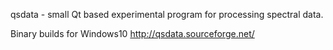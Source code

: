 qsdata - small Qt based experimental program for processing spectral data.

Binary builds for Windows10 http://qsdata.sourceforge.net/
